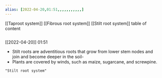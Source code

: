 ```yaml
---
alias: [2022-04-20,01:51,,,,,,,,,,,]
---
```

[[Taproot system]] [[Fibrous root system]] [[Stilt root system]]
table of content
```toc
```

[[2022-04-20]] 01:51
- Stilt roots are adventitious roots that grow from lower stem nodes and join and become deeper in the soil-
- Plants are covered by winds, such as maize, sugarcane, and screwpine.
```query
"Stilt root system"
```
